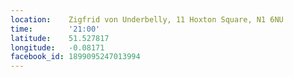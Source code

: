 ```yaml
---
location:    Zigfrid von Underbelly, 11 Hoxton Square, N1 6NU
time:        '21:00'
latitude:    51.527817
longitude:   -0.08171
facebook_id: 1899095247013994
---
```


